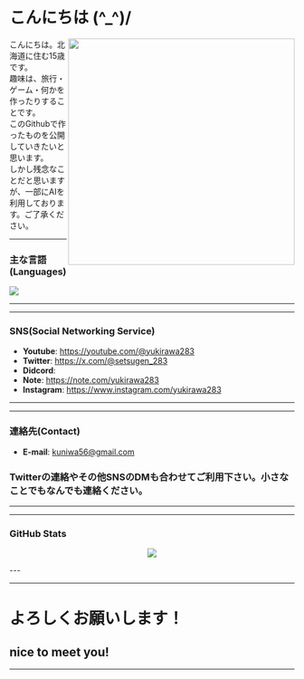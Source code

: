 # こんにちは (^_^)/

<!--
**yukirawa/yukirawa** is a ✨ _special_ ✨ repository because its `README.md` (this file) appears on your GitHub profile.

Here are some ideas to get you started:

- 🔭 I’m currently working on ...
- 🌱 I’m currently learning ...
- 👯 I’m looking to collaborate on ...
- 🤔 I’m looking for help with ...
- 💬 Ask me about ...
- 📫 How to reach me: ...
- 😄 Pronouns: ...
- ⚡ Fun fact: ...
-->

<img src="https://github-readme-stats.vercel.app/api?username=yukirawa&show_icons=true&theme=tokyonight&hide_border=true&count_private=true" align="right" width="400" />

こんにちは。北海道に住む15歳です。<br>
趣味は、旅行・ゲーム・何かを作ったりすることです。<br>
このGithubで作ったものを公開していきたいと思います。<br>
しかし残念なことだと思いますが、一部にAIを利用しております。ご了承ください。<br>

---

### 主な言語(Languages)
<p align="left">
  <a href="https://skillicons.dev">
    <img src="https://skillicons.dev/icons?i=html,css,js,python,nodejs" />
  </a>
</p>

---
---

### SNS(Social Networking Service)
- **Youtube**: https://youtube.com/@yukirawa283
- **Twitter**: https://x.com/@setsugen_283
- **Didcord**: 
- **Note**: https://note.com/yukirawa283
- **Instagram**: https://www.instagram.com/yukirawa283

---
---

### 連絡先(Contact)
- **E-mail**: kuniwa56@gmail.com <br>
 
 ### Twitterの連絡やその他SNSのDMも合わせてご利用下さい。小さなことでも**なんでも**連絡ください。

---
---
### GitHub Stats
<p align="center">
  <img src="https://github-readme-stats.vercel.app/api/top-langs/?username=yukirawa&layout=compact&theme=tokyonight&hide_border=true" />
</p>
---

---
# よろしくお願いします！
## nice to meet you!
---